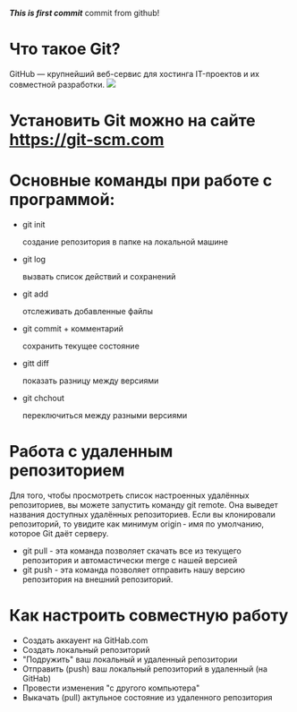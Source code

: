 ***This is first commit***
commit from github!
# Что такое Git? 
GitHub — крупнейший веб-сервис для хостинга IT-проектов и их совместной разработки.
![](Git.png)

# Установить Git можно на сайте https://git-scm.com 

# Основные команды при работе с программой: 

- git init

    создание репозитория в папке на локальной машине

-  git log
 
     вызвать список действий и сохранений 

- git add

    отслеживать добавленные файлы 

- git commit + комментарий

   сохранить текущее состояние 

- gitt diff 

   показать разницу между версиями 

- git chchout 

  переключиться между разными версиями 

# Работа с удаленным репозиторием 
Для того, чтобы просмотреть список настроенных удалённых репозиториев, вы можете запустить команду git remote. Она выведет названия доступных удалённых репозиториев. Если вы клонировали репозиторий, то увидите как минимум origin - имя по умолчанию, которое Git даёт серверу.

- git pull - 
 эта команда позволяет скачать все из текущего репозитория и автомастически merge с нашей версией 
 - git push - эта команда позволяет отправить нашу версию репозитория на внешний репозиторий. 

# Как настроить совместную работу 
- Создать аккауент на GitHab.com
 - Создать локальный репозиторий 
 - "Подружить" ваш локальный и удаленный репозитории 
 - Отправить (push) ваш локальный репозиторий в удаленный (на GitHab)
 - Провести изменения "с другого компьютера" 
 - Выкачать (pull) актульное состояние из удаленного репозитория 